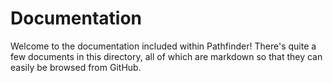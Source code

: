 # Documentation
Welcome to the documentation included within Pathfinder! There's quite a few
documents in this directory, all of which are markdown so that they can easily
be browsed from GitHub.
